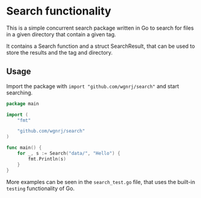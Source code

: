 # Search functionality #

This is a simple concurrent search package written in Go to search for files in a given directory that contain a given tag.

It contains a Search function and a struct SearchResult, that can be used to store the results and the tag and directory.

## Usage ##

Import the package with `import "github.com/wgnrj/search"` and start searching.

```go
package main

import (
    "fmt"

    "github.com/wgnrj/search"
)

func main() {
    for _, s := Search("data/", "Hello") {
        fmt.Println(s)
    }
}
```

More examples can be seen in the `search_test.go` file, that uses the built-in `testing` functionality of Go.
